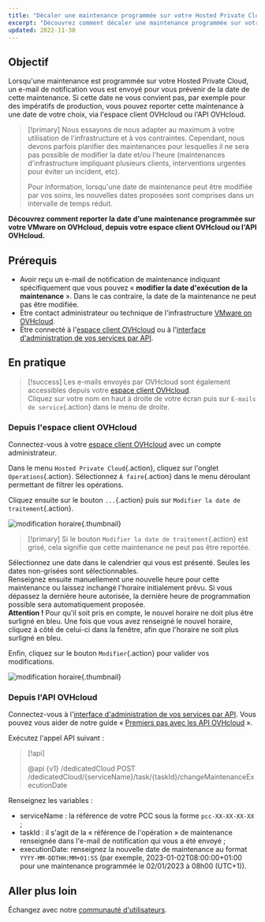 ```yaml
---
title: "Décaler une maintenance programmée sur votre Hosted Private Cloud"
excerpt: "Découvrez comment décaler une maintenance programmée sur votre service VMware on OVHcloud"
updated: 2022-11-30
---
```


## Objectif

Lorsqu'une maintenance est programmée sur votre Hosted Private Cloud, un e-mail de notification vous est envoyé pour vous prévenir de la date de cette maintenance. Si cette date ne vous convient pas, par exemple pour des impératifs de production, vous pouvez reporter cette maintenance à une date de votre choix, via l'espace client OVHcloud ou l'API OVHcloud.

> [!primary]
> Nous essayons de nous adapter au maximum à votre utilisation de l'infrastructure et à vos contraintes. Cependant, nous devons parfois planifier des maintenances pour lesquelles il ne sera pas possible de modifier la date et/ou l'heure (maintenances d'infrastructure impliquant plusieurs clients, interventions urgentes pour éviter un incident, etc).
>
> Pour information, lorsqu'une date de maintenance peut être modifiée par vos soins, les nouvelles dates proposées sont comprises dans un intervalle de temps réduit.

**Découvrez comment reporter la date d'une maintenance programmée sur votre VMware on OVHcloud, depuis votre espace client OVHcloud ou l'API OVHcloud.**

## Prérequis

- Avoir reçu un e-mail de notification de maintenance indiquant spécifiquement que vous pouvez « **modifier la date d'exécution de la maintenance** ». Dans le cas contraire, la date de la maintenance ne peut pas être modifiée.
- Être contact administrateur ou technique de l'infrastructure [VMware on OVHcloud](https://www.ovhcloud.com/fr-ca/enterprise/products/hosted-private-cloud/).
- Être connecté à l'[espace client OVHcloud](https://ca.ovh.com/auth/?action=gotomanager&from=https://www.ovh.com/ca/fr/&ovhSubsidiary=qc) ou à l'[interface d'administration de vos services par API](https://ca.api.ovh.com/).

## En pratique

> [!success]
> Les e-mails envoyés par OVHcloud sont également accessibles depuis votre [espace client OVHcloud](https://ca.ovh.com/auth/?action=gotomanager&from=https://www.ovh.com/ca/fr/&ovhSubsidiary=qc).<br>
> Cliquez sur votre nom en haut à droite de votre écran puis sur `E-mails de service`{.action} dans le menu de droite.

### Depuis l'espace client OVHcloud

Connectez-vous à votre [espace client OVHcloud](https://ca.ovh.com/auth/?action=gotomanager&from=https://www.ovh.com/ca/fr/&ovhSubsidiary=qc) avec un compte administrateur.

Dans le menu `Hosted Private Cloud`{.action}, cliquez sur l'onglet `Operations`{.action}. Sélectionnez `À faire`{.action} dans le menu déroulant permettant de filtrer les opérations.

Cliquez ensuite sur le bouton `...`{.action} puis sur `Modifier la date de traitement`{.action}.

![modification horaire](images/maintenance-date-edition01.png){.thumbnail}

> [!primary]
> Si le bouton `Modifier la date de traitement`{.action} est grisé, cela signifie que cette maintenance ne peut pas être reportée.

Sélectionnez une date dans le calendrier qui vous est présenté. Seules les dates non-grisées sont sélectionnables.<br>
Renseignez ensuite manuellement une nouvelle heure pour cette maintenance ou laissez inchangé l'horaire initialement prévu. Si vous dépassez la dernière heure autorisée, la dernière heure de programmation possible sera automatiquement proposée.<br>
**Attention !** Pour qu'il soit pris en compte, le nouvel horaire ne doit plus être surligné en bleu. Une fois que vous avez renseigné le nouvel horaire, cliquez à côté de celui-ci dans la fenêtre, afin que l'horaire ne soit plus surligné en bleu.

Enfin, cliquez sur le bouton `Modifier`{.action} pour valider vos modifications.

![modification horaire](images/maintenance-date-edition02.png){.thumbnail}

### Depuis l'API OVHcloud

Connectez-vous à l'[interface d'administration de vos services par API](https://ca.api.ovh.com/). Vous pouvez vous aider de notre guide « [Premiers pas avec les API OVHcloud](/pages/manage_and_operate/api/first-steps) ».

Exécutez l'appel API suivant :

> [!api]
>
> @api {v1} /dedicatedCloud POST /dedicatedCloud/{serviceName}/task/{taskId}/changeMaintenanceExecutionDate
>

Renseignez les variables :

- serviceName : la référence de votre PCC sous la forme `pcc-XX-XX-XX-XX` ;
- taskId : il s'agit de la « référence de l'opération » de maintenance renseignée dans l'e-mail de notification qui vous a été envoyé ;
- executionDate: renseignez la nouvelle date de maintenance au format `YYYY-MM-DDTHH:MM+01:SS` (par exemple, 2023-01-02T08:00:00+01:00 pour une maintenance programmée le 02/01/2023 à 08h00 (UTC+1)).

## Aller plus loin

Échangez avec notre [communauté d'utilisateurs](/links/community).